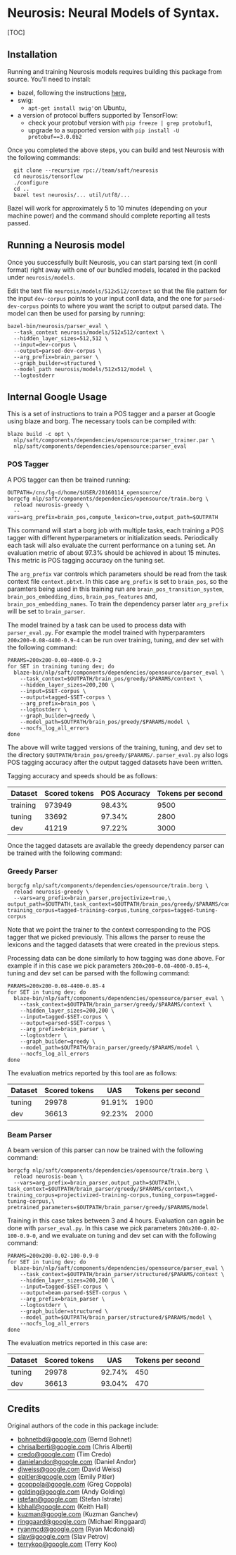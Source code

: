 # Neurosis: Neural Models of Syntax.

[TOC]

## Installation

Running and training Neurosis models requires building this package from
source.  You'll need to install:

* bazel, following the instructions [here](http://bazel.io/docs/install.html),
* swig:
    * `apt-get install swig'`on Ubuntu,
* a version of protocol buffers supported by TensorFlow:
    * check your protobuf version with `pip freeze | grep protobuf1`,
    * upgrade to a supported version with `pip install -U protobuf==3.0.0b2`

Once you completed the above steps, you can build and test Neurosis with the
following commands:

```shell
  git clone --recursive rpc://team/saft/neurosis
  cd neurosis/tensorflow
  ./configure
  cd ..
  bazel test neurosis/... util/utf8/...
```

Bazel will work for approximately 5 to 10 minutes (depending on your
machine power) and the command should complete reporting all tests passed.

## Running a Neurosis model

Once you successfully built Neurosis, you can start parsing text (in conll
format) right away with one of our bundled models, located in the packed under
`neurosis/models`.

Edit the text file `neurosis/models/512x512/context` so that the file pattern
for the input `dev-corpus` points to your input conll data, and the one for
`parsed-dev-corpus` points to where you want the script to output parsed
data. The model can then be used for parsing by running:

```shell
bazel-bin/neurosis/parser_eval \
  --task_context neurosis/models/512x512/context \
  --hidden_layer_sizes=512,512 \
  --input=dev-corpus \
  --output=parsed-dev-corpus \
  --arg_prefix=brain_parser \
  --graph_builder=structured \
  --model_path neurosis/models/512x512/model \
  --logtostderr
```

## Internal Google Usage

This is a set of instructions to train a POS tagger and a parser at Google using
blaze and borg. The necessary tools can be compiled with:

```shell
blaze build -c opt \
  nlp/saft/components/dependencies/opensource:parser_trainer.par \
  nlp/saft/components/dependencies/opensource:parser_eval
```

### POS Tagger

A POS tagger can then be trained running:

```shell
OUTPATH=/cns/lg-d/home/$USER/20160114_opensource/
borgcfg nlp/saft/components/dependencies/opensource/train.borg \
  reload neurosis-greedy \
  --vars=arg_prefix=brain_pos,compute_lexicon=true,output_path=$OUTPATH
```

This command will start a borg job with multiple tasks, each training a POS
tagger with different hyperparameters or initialization seeds. Periodically each
task will also evaluate the current performance on a tuning set. An evaluation
metric of about 97.3% should be achieved in about 15 minutes. This metric is POS
tagging accuracy on the tuning set.

The `arg_prefix` var controls which parameters should be read from the task
context file `context.pbtxt`. In this case `arg_prefix` is set to `brain_pos`,
so the paramters being used in this training run are
`brain_pos_transition_system`, `brain_pos_embedding_dims`, `brain_pos_features`
and, `brain_pos_embedding_names`. To train the dependency parser later
`arg_prefix` will be set to `brain_parser`.

The model trained by a task can be used to process data with `parser_eval.py`.
For example the model trained with hyperparamters `200x200-0.08-4400-0.9-4` can
be run over training, tuning, and dev set with the following command:

```shell
PARAMS=200x200-0.08-4000-0.9-2
for SET in training tuning dev; do
  blaze-bin/nlp/saft/components/dependencies/opensource/parser_eval \
    --task_context=$OUTPATH/brain_pos/greedy/$PARAMS/context \
    --hidden_layer_sizes=200,200 \
    --input=$SET-corpus \
    --output=tagged-$SET-corpus \
    --arg_prefix=brain_pos \
    --logtostderr \
    --graph_builder=greedy \
    --model_path=$OUTPATH/brain_pos/greedy/$PARAMS/model \
    --nocfs_log_all_errors
done
```

The above will write tagged versions of the training, tuning, and dev set to the
directory `$OUTPATH/brain_pos/greedy/$PARAMS/`. `parser_eval.py` also logs POS
tagging accuracy after the output tagged datasets have been written.

Tagging accuracy and speeds should be as follows:

Dataset  | Scored tokens | POS Accuracy | Tokens per second
-------- | ------------- | ------------ | ------------------
training | 973949        | 98.43%       | 9500
tuning   | 33692         | 97.34%       | 2800
dev      | 41219         | 97.22%       | 3000

Once the tagged datasets are available the greedy dependency parser can be
trained with the following command:

### Greedy Parser

```shell
borgcfg nlp/saft/components/dependencies/opensource/train.borg \
  reload neurosis-greedy \
  --vars=arg_prefix=brain_parser,projectivize=true,\
output_path=$OUTPATH,task_context=$OUTPATH/brain_pos/greedy/$PARAMS/context,\
training_corpus=tagged-training-corpus,tuning_corpus=tagged-tuning-corpus
```

Note that we point the trainer to the context corresponding to the POS tagger
that we picked previously. This allows the parser to reuse the lexicons and the
tagged datasets that were created in the previous steps.

Processing data can be done similarly to how tagging was done above. For example
if in this case we pick parameters `200x200-0.08-4000-0.85-4`, tuning and dev
set can be parsed with the following command:

```shell
PARAMS=200x200-0.08-4400-0.85-4
for SET in tuning dev; do
  blaze-bin/nlp/saft/components/dependencies/opensource/parser_eval \
    --task_context=$OUTPATH/brain_parser/greedy/$PARAMS/context \
    --hidden_layer_sizes=200,200 \
    --input=tagged-$SET-corpus \
    --output=parsed-$SET-corpus \
    --arg_prefix=brain_parser \
    --logtostderr \
    --graph_builder=greedy \
    --model_path=$OUTPATH/brain_parser/greedy/$PARAMS/model \
    --nocfs_log_all_errors
done
```

The evaluation metrics reported by this tool are as follows:

Dataset  | Scored tokens | UAS          | Tokens per second
-------- | ------------- | ------------ | ------------------
tuning   | 29978         | 91.91%       | 1900
dev      | 36613         | 92.23%       | 2000

### Beam Parser

A beam version of this parser can now be trained with the following command:

```shell
borgcfg nlp/saft/components/dependencies/opensource/train.borg \
  reload neurosis-beam \
  --vars=arg_prefix=brain_parser,output_path=$OUTPATH,\
task_context=$OUTPATH/brain_parser/greedy/$PARAMS/context,\
training_corpus=projectivized-training-corpus,tuning_corpus=tagged-tuning-corpus,\
pretrained_parameters=$OUTPATH/brain_parser/greedy/$PARAMS/model
```

Training in this case takes between 3 and 4 hours. Evaluation can again be done
with `parser_eval.py`. In this case we pick parameters `200x200-0.02-100-0.9-0`,
and we evaluate on tuning and dev set can with the following command:

```shell
PARAMS=200x200-0.02-100-0.9-0
for SET in tuning dev; do
  blaze-bin/nlp/saft/components/dependencies/opensource/parser_eval \
    --task_context=$OUTPATH/brain_parser/structured/$PARAMS/context \
    --hidden_layer_sizes=200,200 \
    --input=tagged-$SET-corpus \
    --output=beam-parsed-$SET-corpus \
    --arg_prefix=brain_parser \
    --logtostderr \
    --graph_builder=structured \
    --model_path=$OUTPATH/brain_parser/structured/$PARAMS/model \
    --nocfs_log_all_errors
done
```

The evaluation metrics reported in this case are:

Dataset  | Scored tokens | UAS          | Tokens per second
-------- | ------------- | ------------ | ------------------
tuning   | 29978         | 92.74%       | 450
dev      | 36613         | 93.04%       | 470

## Credits

Original authors of the code in this package include:

*  bohnetbd@google.com (Bernd Bohnet)
*  chrisalberti@google.com (Chris Alberti)
*  credo@google.com (Tim Credo)
*  danielandor@google.com (Daniel Andor)
*  djweiss@google.com (David Weiss)
*  epitler@google.com (Emily Pitler)
*  gcoppola@google.com (Greg Coppola)
*  golding@google.com (Andy Golding)
*  istefan@google.com (Stefan Istrate)
*  kbhall@google.com (Keith Hall)
*  kuzman@google.com (Kuzman Ganchev)
*  ringgaard@google.com (Michael Ringgaard)
*  ryanmcd@google.com (Ryan Mcdonald)
*  slav@google.com (Slav Petrov)
*  terrykoo@google.com (Terry Koo)
